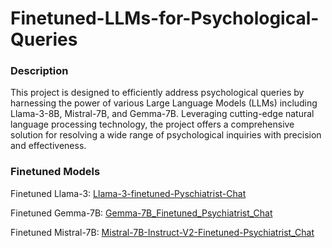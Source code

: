 # Finetuned-LLMs-for-Psychological-Queries

### Description
This project is designed to efficiently address psychological queries by harnessing the power of various Large Language Models (LLMs) including Llama-3-8B, Mistral-7B, and Gemma-7B. Leveraging cutting-edge natural language processing technology, the project offers a comprehensive solution for resolving a wide range of psychological inquiries with precision and effectiveness.

### Finetuned Models
Finetuned Llama-3: [Llama-3-finetuned-Pyschiatrist-Chat](https://huggingface.co/PrahmodhRaj/Llama-3_Psychiatrist_Chat)

Finetuned Gemma-7B: [Gemma-7B_Finetuned_Psychiatrist_Chat](https://huggingface.co/PrahmodhRaj/Gemma-7B_Psychiatrist_Chat)

Finetuned Mistral-7B: [Mistral-7B-Instruct-V2-Finetuned-Psychiatrist_Chat](https://huggingface.co/PrahmodhRaj/Mistral-7B_Psychiatrist_Chat)
